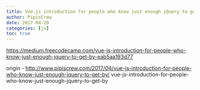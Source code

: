 ```yaml
---
title: Vue.js introduction for people who know just enough jQuery to get by
author: PipisCrew
date: 2017-04-20
categories: [js]
toc: true
---
```


https://medium.freecodecamp.com/vue-js-introduction-for-people-who-know-just-enough-jquery-to-get-by-eab5aa193d77

origin - http://www.pipiscrew.com/2017/04/vue-js-introduction-for-people-who-know-just-enough-jquery-to-get-by/ vue-js-introduction-for-people-who-know-just-enough-jquery-to-get-by